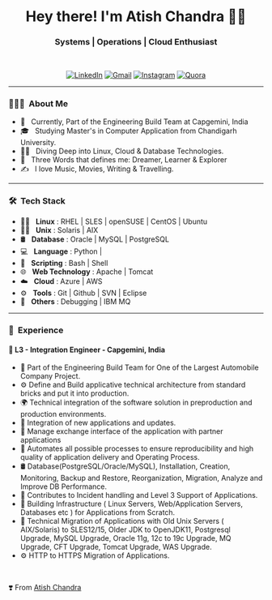 <h1 align="center"> Hey there! I'm Atish Chandra 👨‍💻 </h1>

<h3 align="center">  Systems | Operations | Cloud Enthusiast </h3> <br>

<p align="center"> 
<a href="https://www.linkedin.com/in/atishchandra/"><img alt="LinkedIn" src="https://img.shields.io/badge/LinkedIn-Let's%20Connect-blue"></a>
<a href="mailto:atishchandra2000@gmail.com"><img alt="Gmail" src="https://img.shields.io/badge/Gmail-Shoot%20%20me%20a%20Mail-red"></a>
<a href="https://www.instagram.com/theatishmishra/"><img alt="Instagram" src="https://img.shields.io/badge/Instagram-Let's%20Chat-orange"></a>
<a href="https://www.quora.com/profile/Atish-Chandra-5"><img alt="Quora" src="https://img.shields.io/badge/Quora-Ask%20n%20Answer-lightgrey"></a>
</p>

---------------------------------------------------------------------------------------------------------------------------------------------------------------------------------

<h3> 👨🏻‍💻 &nbsp;About Me </h3>

- 🤔 &nbsp; Currently, Part of the Engineering Build Team at Capgemini, India
- 🎓 &nbsp; Studying Master's in Computer Application from Chandigarh University.
- 🧑‍💻 &nbsp; Diving Deep into Linux, Cloud & Database Technologies.
- 👦 &nbsp; Three Words that defines me: Dreamer, Learner & Explorer
- ✍️ &nbsp; I love Music, Movies, Writing & Travelling.

---------------------------------------------------------------------------------------------------------------------------------------------------------------------------------

<h3> 🛠 &nbsp;Tech Stack</h3>

- 🧑‍💻 &nbsp; **Linux** : RHEL | SLES | openSUSE | CentOS | Ubuntu
- 🧑‍💻 &nbsp; **Unix**  : Solaris | AIX
- 🛢 &nbsp; **Database** : Oracle | MySQL | PostgreSQL
- 💻 &nbsp; **Language** : Python |
- 📜 &nbsp; **Scripting** : Bash | Shell
- 🌐 &nbsp; **Web Technology** : Apache | Tomcat
- ☁️ &nbsp; **Cloud** : Azure | AWS
- ⚙️ &nbsp; **Tools** : Git | Github | SVN | Eclipse
- 🔧 &nbsp; **Others** : Debugging | IBM MQ

---------------------------------------------------------------------------------------------------------------------------------------------------------------------------------

<h3> 💼 &nbsp;Experience</h3>

#### 🏢 L3 - Integration Engineer - Capgemini, India

- 🏢 Part of the Engineering Build Team for One of the Largest Automobile Company Project.
- ⚙️ Define and Build applicative technical architecture from standard bricks and put it into production.
- 🌍 Technical integration of the software solution in preproduction and production environments.
- 🔧 Integration of new applications and updates.
- 🔗 Manage exchange interface of the application with partner applications
- 💬 Automates all possible processes to ensure reproducibility and high quality of application delivery and Operating Process.
- 🛢  Database(PostgreSQL/Oracle/MySQL), Installation, Creation, Monitoring, Backup and Restore, Reorganization, Migration, Analyze and Improve DB Performance.
- 💜 Contributes to Incident handling and Level 3 Support of Applications.
- 🏢 Building Infrastructure ( Linux Servers, Web/Application Servers, Databases etc ) for Applications from Scratch.
- 🔧 Technical Migration of Applications with Old Unix Servers ( AIX/Solaris) to SLES12/15, Older JDK to OpenJDK11, Postgresql Upgrade, MySQL Upgrade, Oracle 11g, 12c to 19c Upgrade, MQ Upgrade, CFT Upgrade, Tomcat Upgrade, WAS Upgrade.
- ⚙️ HTTP to HTTPS Migration of Applications.

</br>

❣️ From [Atish Chandra](https://github.com/atishchandra)

